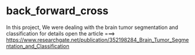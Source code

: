 # back_forward_cross

In this project, We were dealing with the brain tumor segmentation and classification for details 
open the article   ===>   https://www.researchgate.net/publication/352198284_Brain_Tumor_Segmentation_and_Classification
